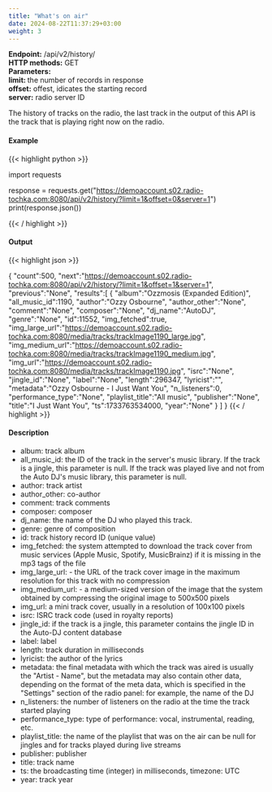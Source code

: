 ```yaml
---
title: "What's on air"
date: 2024-08-22T11:37:29+03:00
weight: 3
---
```


<div class="api-block">
<b>Endpoint:</b> /api/v2/history/ <br/>
<b>HTTP methods:</b> GET <br/>
<b>Parameters:</b> <br/>
<b>limit: </b> the number of records in response<br/>
<b>offset:</b> offest, idicates the starting record<br/>
<b>server:</b> radio server ID<br/>
</div>

The history of tracks on the radio, the last track in the output of this API is the track that is playing right now on the radio.

#### Example

{{< highlight python  >}}

import requests

response = requests.get("https://demoaccount.s02.radio-tochka.com:8080/api/v2/history/?limit=1&offset=0&server=1")
print(response.json())

{{< / highlight >}}

#### Output

{{< highlight json  >}}

{
   "count":500,
   "next":"https://demoaccount.s02.radio-tochka.com:8080/api/v2/history/?limit=1&offset=1&server=1",
   "previous":"None",
   "results":[
      {
         "album":"Ozzmosis (Expanded Edition)",
         "all_music_id":1190,
         "author":"Ozzy Osbourne",
         "author_other":"None",
         "comment":"None",
         "composer":"None",
         "dj_name":"AutoDJ",
         "genre":"None",
         "id":11552,
         "img_fetched":true,
         "img_large_url":"https://demoaccount.s02.radio-tochka.com:8080/media/tracks/trackImage1190_large.jpg",
         "img_medium_url":"https://demoaccount.s02.radio-tochka.com:8080/media/tracks/trackImage1190_medium.jpg",
         "img_url":"https://demoaccount.s02.radio-tochka.com:8080/media/tracks/trackImage1190.jpg",
         "isrc":"None",
         "jingle_id":"None",
         "label":"None",
         "length":296347,
         "lyricist":"",
         "metadata":"Ozzy Osbourne - I Just Want You",
         "n_listeners":0,
         "performance_type":"None",
         "playlist_title":"All music",
         "publisher":"None",
         "title":"I Just Want You",
         "ts":1733763534000,
         "year":"None"
      }
   ]
}
{{< / highlight >}}

#### Description

- album: track album 
- all_music_id: the ID of the track in the server's music library. If the track is a jingle, this parameter is null. If the track was played live and not from the Auto DJ's music library, this parameter is null.
- author: track artist
- author_other: co-author
- comment: track comments
- composer: composer
- dj_name: the name of the DJ who played this track.
- genre: genre of composition
- id: track history record ID (unique value)
- img_fetched: the system attempted to download the track cover from music services (Apple Music, Spotify, MusicBrainz) if it is missing in the mp3 tags of the file
- img_large_url: - the URL of the track cover image in the maximum resolution for this track with no compression
- img_medium_url: - a medium-sized version of the image that the system obtained by compressing the original image to 500x500 pixels
- img_url: a mini track cover, usually in a resolution of 100x100 pixels
- isrc: ISRC track code (used in royalty reports)
- jingle_id: if the track is a jingle, this parameter contains the jingle ID in the Auto-DJ content database
- label: label
- length: track duration in milliseconds
- lyricist: the author of the lyrics
- metadata: the final metadata with which the track was aired is usually the "Artist - Name", but the metadata may also contain other data, depending on the format of the meta data, which is specified in the "Settings" section of the radio panel: for example, the name of the DJ
- n_listeners: the number of listeners on the radio at the time the track started playing
- performance_type: type of performance: vocal, instrumental, reading, etc.
- playlist_title: the name of the playlist that was on the air can be null for jingles and for tracks played during live streams
- publisher: publisher
- title: track name
- ts: the broadcasting time (integer) in milliseconds, timezone: UTC
- year: track year